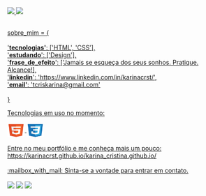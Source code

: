 <div>
  <a href="https://github.com/karinacrst">
  <img height="180em" src="https://github-readme-stats.vercel.app/api?username=karinacrst&show_icons=true&theme=dark&include_all_commits=true&count_private=true"/>
  <img height="180em" src="https://github-readme-stats.vercel.app/api/top-langs/?username=karinacrst&layout=compact&langs_count=7&theme=dark"/>
</div>
<br>
<p>sobre_mim = {<br>
  <br>
            '<b>tecnologias'</b>: ['HTML', 'CSS'],<br>
            '<b>estudando</b>': ['Design'],<br>
            '<b>frase_de_efeito</b>': ['Jamais se esqueça dos seus sonhos. Pratique. Alcance!],<br>
            '<b>linkedin</b>':  'https://www.linkedin.com/in/karinacrst/',<br>
            '<b>email'</b>: 'tcriskarina@gmail.com'<br>
  <br>
}</p>
Tecnologias em uso no momento:
<div style="display: inline_block"><br>
  <img align="center" alt="filipoow-HTML" height="30" width="40" src="https://raw.githubusercontent.com/devicons/devicon/master/icons/html5/html5-original.svg">
  <img align="center" alt="filipoow-CSS" height="30" width="40" src="https://raw.githubusercontent.com/devicons/devicon/master/icons/css3/css3-original.svg">
</div>
</div>
<br>
Entre no meu portfólio e me conheça mais um pouco: https://karinacrst.github.io/karina_cristina.github.io/
<br>
<br>
:mailbox_with_mail: Sinta-se a vontade para entrar em contato.
<div> 
  <br>
  <a href="https://www.instagram.com/oldkarina/" target="_blank"><img src="https://img.shields.io/badge/-Instagram-%23E4405F?style=for-the-badge&logo=instagram&logoColor=white" target="_blank"></a>
  <a href = "mailto:tcriskarina@gmail.com"><img src="https://img.shields.io/badge/-Gmail-%23333?style=for-the-badge&logo=gmail&logoColor=white" target="_blank"></a>
  <a href="https://www.linkedin.com/in/karinacrst/" target="_blank"><img src="https://img.shields.io/badge/-LinkedIn-%230077B5?style=for-the-badge&logo=linkedin&logoColor=white" target="_blank"></a> 
</div>
